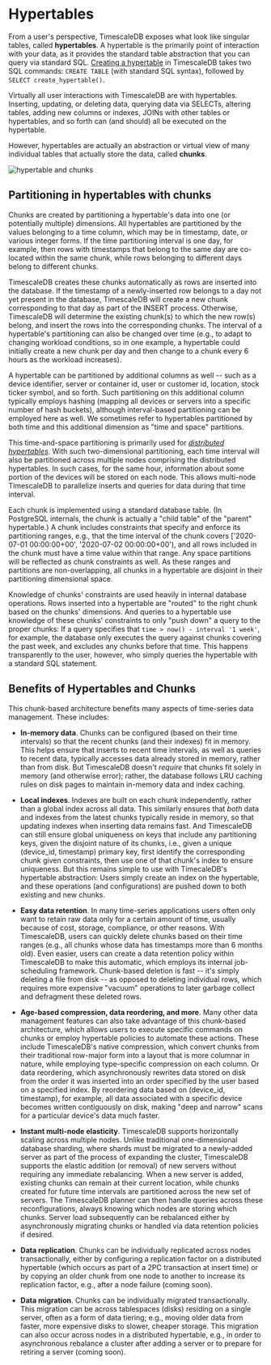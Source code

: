 # Hypertables

From a user's perspective, TimescaleDB exposes what look like singular tables,
called **hypertables**. A hypertable is the primarily point of interaction
with your data, as it provides the standard table abstraction that you can query
via standard SQL.  [Creating a hypertable][create-hypertable] in TimescaleDB takes two
SQL commands: `CREATE TABLE` (with standard SQL syntax),
followed by `SELECT create_hypertable()`.

Virtually all user interactions with TimescaleDB are with hypertables.
Inserting, updating, or deleting data, querying data via SELECTs, altering
tables, adding new columns or indexes, JOINs with other tables or hypertables,
and so forth can (and should) all be executed on the hypertable.

However, hypertables are actually an abstraction or virtual view of
many individual tables that actually store the data, called **chunks**.

<img class="main-content__illustration" src="https://assets.iobeam.com/images/docs/illustration-hypertable-chunk.svg" alt="hypertable and chunks"/>

## Partitioning in hypertables with chunks

Chunks are created by partitioning a hypertable's data into one
(or potentially multiple) dimensions. All hypertables are partitioned
by the values belonging to a time column, which may be in timestamp,
date, or various integer forms.  If the time partitioning interval is one
day, for example, then rows with timestamps that belong to the same
day are co-located within the same chunk, while rows belonging to
different days belong to different chunks.

TimescaleDB creates these chunks automatically as rows are inserted into the
database.  If the timestamp of a newly-inserted row belongs to a day not yet
present in the database, TimescaleDB will create a new chunk corresponding to
that day as part of the INSERT process. Otherwise, TimescaleDB will
determine the existing chunk(s) to which the new row(s) belong, and
insert the rows into the corresponding chunks.  The interval of a hypertable's
partitioning can also be changed over time (e.g., to adapt to changing workload
conditions, so in one example, a hypertable could initially create a new chunk
per day and then change to a chunk every 6 hours as the workload increases).

A hypertable can be partitioned by additional columns as well -- such as a device
identifier, server or container id, user or customer id, location, stock ticker
symbol, and so forth.  Such partitioning on this additional column typically
employs hashing (mapping all devices or servers into a specific number of hash
buckets), although interval-based partitioning can be employed here as well.
We sometimes refer to hypertables partitioned by both time and this additional
dimension as "time and space" partitions.

This time-and-space partitioning is primarily used for *[distributed hypertables]*.
With such two-dimensional partitioning, each time interval will also be
partitioned across multiple nodes comprising the distributed hypertables.
In such cases, for the same hour, information about some portion of the
devices will be stored on each node.  This allows multi-node TimescaleDB
to parallelize inserts and queries for data during that time interval.

[//]: # (Comment: We should include an image that shows a chunk picture of a)
[//]: # (partition pointing at multiple chunks, each chunk have some range of)
[//]: # (data, and an index --binary tree-like data structure-- associated with it)

Each chunk is implemented using a standard database table.  (In PostgreSQL
internals, the chunk is actually a "child table" of the "parent" hypertable.)
A chunk includes constraints that specify and enforce its partitioning ranges,
e.g., that the time interval of the chunk covers
['2020-07-01 00:00:00+00', '2020-07-02 00:00:00+00'),
and all rows included in the chunk must have a time value within that
range. Any space partitions will be reflected as chunk constraints as well.
As these ranges and partitions are non-overlapping, all chunks in a
hypertable are disjoint in their partitioning dimensional space.

Knowledge of chunks' constraints are used heavily in internal database
operations.  Rows inserted into a hypertable are "routed" to the right chunk
based on the chunks' dimensions.  And queries to a hypertable use knowledge
of these chunks' constraints to only "push down" a query to the proper
chunks: If a query specifies that `time > now() - interval '1 week'`, for
example, the database only executes the query against chunks covering
the past week, and excludes any chunks before that time.  This happens
transparently to the user, however, who simply queries the hypertable with
a standard SQL statement.

## Benefits of Hypertables and Chunks [](hypertable-benefits)

This chunk-based architecture benefits many aspects of time-series data
management. These includes:

- **In-memory data**. Chunks can be configured (based on their time intervals)
  so that the recent chunks (and their indexes) fit in memory.  This helps ensure that inserts to
  recent time intervals, as well as queries to recent data, typically accesses
  data already stored in memory, rather than from disk.  But TimescaleDB
  doesn't *require* that chunks fit solely in memory (and otherwise error);
  rather, the database follows LRU caching rules on disk pages to maintain
  in-memory data and index caching.

- **Local indexes**. Indexes are built on each chunk independently, rather than
  a global index across all data. This similarly ensures that *both* data and
  indexes from the latest chunks typically reside in memory, so that updating
  indexes when inserting data remains fast.  And TimescaleDB can still ensure
  global uniqueness on keys that include any partitioning keys, given the
  disjoint nature of its chunks, i.e., given a unique (device_id, timestamp)
  primary key, first identify the corresponding chunk given constraints, then
  use one of that chunk's index to ensure uniqueness.  But this remains simple
  to use with TimecaleDB's hypertable abstraction: Users simply create an index
  on the hypertable, and these operations (and configurations) are pushed down
  to both existing and new chunks.

- **Easy data retention**. In many time-series applications users often only
  want to retain raw data only for a certain amount of time, usually because of
  cost, storage, compliance, or other reasons. With TimescaleDB, users can quickly
  delete chunks based on their time ranges (e.g., all chunks whose data has
  timestamps more than 6 months old). Even easier, users can create a data
  retention policy within TimescaleDB to make this automatic, which employs its
  internal job-scheduling framework. Chunk-based deletion is fast -- it's simply
  deleting a file from disk -- as opposed to deleting individual rows, which
  requires more expensive "vacuum" operations to later garbage collect and
  defragment these deleted rows.

- **Age-based compression, data reordering, and more**.  Many other data
  management features can also take advantage of this chunk-based architecture,
  which allows users to execute specific commands on chunks or employ
  hypertable policies to automate these actions.  These include TimescaleDB's
  native compression, which convert chunks from their traditional row-major
  form into a layout that is more columnar in nature, while employing
  type-specific compression on each column. Or data reordering, which
  asynchronously rewrites data stored on disk from the order it was inserted
  into an order specified by the user based on a specified index. By reordering
  data based on (device_id, timestamp), for example, all data associated with a
  specific device becomes written contiguously on disk, making "deep and
  narrow" scans for a particular device's data much faster.

- **Instant multi-node elasticity**.  TimescaleDB supports horizontally
  scaling across multiple nodes. Unlike traditional one-dimensional
  database sharding, where shards must be migrated to a newly-added
  server as part of the process of expanding the cluster, TimescaleDB
  supports the elastic addition (or removal) of new servers without
  requiring any immediate rebalancing. When a new server is added,
  existing chunks can remain at their current location, while chunks
  created for future time intervals are partitioned across the new set
  of servers.  The TimescaleDB planner can then handle queries
  across these reconfigurations, always knowing which nodes are
  storing which chunks.  Server load subsequently can be rebalanced
  either by asynchronously migrating chunks or handled via data
  retention policies if desired.

- **Data replication**.  Chunks can be individually replicated across
  nodes transactionally, either by configuring a replication factor on a
  distributed hypertable (which occurs as part of a 2PC transaction at
  insert time) or by copying an older chunk from one node to another
  to increase its replication factor, e.g., after a node failure (coming soon).

- **Data migration**.  Chunks can be individually migrated transactionally.
  This migration can be across tablespaces (disks) residing on a single
  server, often as a form of data tiering; e.g., moving older data from
  faster, more expensive disks to slower, cheaper storage. This migration
  can also occur across nodes in a distributed hypertable, e.g., in order to
  asynchronous rebalance a cluster after adding a server or to prepare for
  retiring a server (coming soon).


  [create-hypertable]: /how-to-guides/hypertables/create/
  [distributed hypertables]: /overview/core-concepts/distributed-hypertables/
